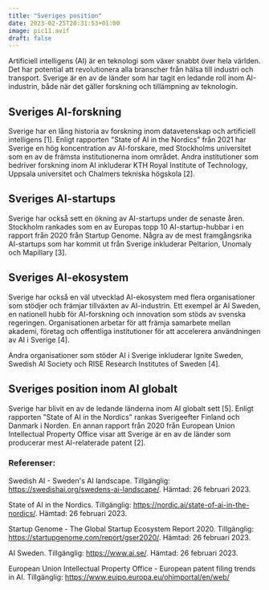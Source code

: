```yaml
---
title: "Sveriges position"
date: 2023-02-25T20:31:53+01:00
image: pic11.avif
draft: false
---
```


Artificiell intelligens (AI) är en teknologi som växer snabbt över hela världen. Det har potential att revolutionera alla branscher från hälsa till industri och transport. Sverige är en av de länder som har tagit en ledande roll inom AI-industrin, både när det gäller forskning och tillämpning av teknologin.

## Sveriges AI-forskning

Sverige har en lång historia av forskning inom datavetenskap och artificiell intelligens [1]. Enligt rapporten "State of AI in the Nordics" från 2021 har Sverige en hög koncentration av AI-forskare, med Stockholms universitet som en av de främsta institutionerna inom området. Andra institutioner som bedriver forskning inom AI inkluderar KTH Royal Institute of Technology, Uppsala universitet och Chalmers tekniska högskola [2].

## Sveriges AI-startups

Sverige har också sett en ökning av AI-startups under de senaste åren. Stockholm rankades som en av Europas topp 10 AI-startup-hubbar i en rapport från 2020 från Startup Genome. Några av de mest framgångsrika AI-startups som har kommit ut från Sverige inkluderar Peltarion, Unomaly och Mapillary [3].

## Sveriges AI-ekosystem

Sverige har också en väl utvecklad AI-ekosystem med flera organisationer som stödjer och främjar tillväxten av AI-industrin. Ett exempel är AI Sweden, en nationell hubb för AI-forskning och innovation som stöds av svenska regeringen. Organisationen arbetar för att främja samarbete mellan akademi, företag och offentliga institutioner för att accelerera användningen av AI i Sverige [4].

Andra organisationer som stöder AI i Sverige inkluderar Ignite Sweden, Swedish AI Society och RISE Research Institutes of Sweden [4].

## Sveriges position inom AI globalt

Sverige har blivit en av de ledande länderna inom AI globalt sett [5]. Enligt rapporten "State of AI in the Nordics" rankas Sverigeefter Finland och Danmark i Norden. En annan rapport från 2020 från European Union Intellectual Property Office visar att Sverige är en av de länder som producerar mest AI-relaterade patent [2].

### Referenser:

Swedish AI - Sweden's AI landscape. Tillgänglig: https://swedishai.org/swedens-ai-landscape/. Hämtad: 26 februari 2023.

State of AI in the Nordics. Tillgänglig: https://nordic.ai/state-of-ai-in-the-nordics/. Hämtad: 26 februari 2023.

Startup Genome - The Global Startup Ecosystem Report 2020. Tillgänglig: https://startupgenome.com/report/gser2020/. Hämtad: 26 februari 2023.

AI Sweden. Tillgänglig: https://www.ai.se/. Hämtad: 26 februari 2023.

European Union Intellectual Property Office - European patent filing trends in AI. Tillgänglig: https://www.euipo.europa.eu/ohimportal/en/web/
